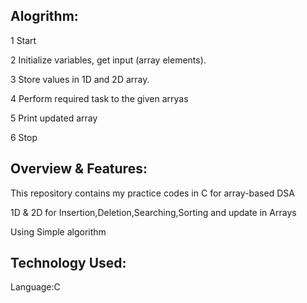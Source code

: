 ## Alogrithm:

1 Start 

2 Initialize variables, get input (array elements).

3 Store values in 1D and 2D array.

4 Perform required task to the given arryas

5 Print updated array

6 Stop 

## Overview & Features:
This repository contains my practice codes in C for array-based DSA


1D & 2D for Insertion,Deletion,Searching,Sorting and update in Arrays


Using Simple algorithm 

## Technology Used:

Language:C
